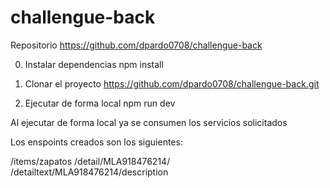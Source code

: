 # challengue-back



Repositorio https://github.com/dpardo0708/challengue-back

0. Instalar dependencias npm install

1. Clonar el proyecto https://github.com/dpardo0708/challengue-back.git

2. Ejecutar de forma local npm run dev

Al ejecutar de forma local ya se consumen los servicios solicitados

Los enspoints creados son los siguientes:

/items/zapatos
/detail/MLA918476214/
/detailtext/MLA918476214/description